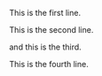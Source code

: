 This is the first line.

This is the second line.

and this is the third.

This is the fourth line.
